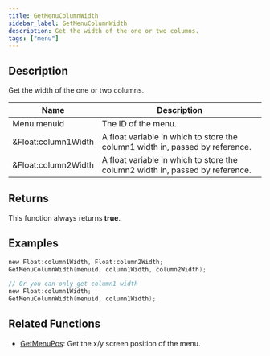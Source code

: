 ```yaml
---
title: GetMenuColumnWidth
sidebar_label: GetMenuColumnWidth
description: Get the width of the one or two columns.
tags: ["menu"]
---
```


<VersionWarn version='omp v1.1.0.2612' />

## Description

Get the width of the one or two columns.

| Name                | Description                                                                   |
| ------------------- | ----------------------------------------------------------------------------- |
| Menu:menuid         | The ID of the menu.                                                           |
| &Float:column1Width | A float variable in which to store the column1 width in, passed by reference. |
| &Float:column2Width | A float variable in which to store the column2 width in, passed by reference. |

## Returns

This function always returns **true**.

## Examples

```c
new Float:column1Width, Float:column2Width;
GetMenuColumnWidth(menuid, column1Width, column2Width);

// Or you can only get column1 width
new Float:column1Width;
GetMenuColumnWidth(menuid, column1Width);
```

## Related Functions

- [GetMenuPos](GetMenuPos): Get the x/y screen position of the menu.
